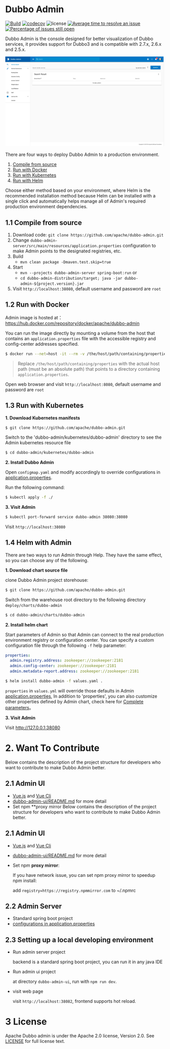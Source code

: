 # Dubbo Admin

[![Build](https://github.com/apache/dubbo-admin/actions/workflows/ci.yml/badge.svg)](https://github.com/apache/dubbo-admin/actions/workflows/ci.yml)
[![codecov](https://codecov.io/gh/apache/dubbo-admin/branch/develop/graph/badge.svg)](https://codecov.io/gh/apache/dubbo-admin/branches/develop)
![license](https://img.shields.io/github/license/apache/dubbo-admin.svg)
[![Average time to resolve an issue](http://isitmaintained.com/badge/resolution/apache/dubbo-admin.svg)](http://isitmaintained.com/project/apache/dubbo-admin "Average time to resolve an issue")
[![Percentage of issues still open](http://isitmaintained.com/badge/open/apache/dubbo-admin.svg)](http://isitmaintained.com/project/apache/dubbo-admin "Percentage of issues still open")

Dubbo Admin is the console designed for better visualization of Dubbo services, it provides support for Dubbo3 and is compatible with 2.7.x, 2.6.x and 2.5.x.

![index](https://raw.githubusercontent.com/apache/dubbo-admin/develop/doc/images/index.png)

There are four ways to deploy Dubbo Admin to a production environment.

1. [Compile from source](#11-compile-from-source)
2. [Run with Docker](#12-run-with-docker)
3. [Run with Kubernetes](#13-run-with-kubernetes)
4. [Run with Helm](#14-run-with-helm)

Choose either method based on your environment, where Helm is the recommended installation method because Helm can be installed with a single click and automatically helps manage all of Admin's required production environment dependencies.

## 1.1 Compile from source

1. Download code: `git clone https://github.com/apache/dubbo-admin.git`
2. Change `dubbo-admin-server/src/main/resources/application.properties` configuration to make Admin points to the designated registries, etc.
3. Build
    - `mvn clean package -Dmaven.test.skip=true`
4. Start
    * `mvn --projects dubbo-admin-server spring-boot:run`
      or
    * `cd dubbo-admin-distribution/target; java -jar dubbo-admin-${project.version}.jar`
5. Visit  `http://localhost:38080`, default username and password are `root`

## 1.2 Run with Docker
Admin image is hosted at： https://hub.docker.com/repository/docker/apache/dubbo-admin

You can run the image directly by mounting a volume from the host that contains an `application.properties` file with the accessible registry and config-center addresses specified.

```sh
$ docker run --net=host -it --rm -v /the/host/path/containing/properties:/config -p 8080:8080 apache/dubbo-admin
```

> Replace `/the/host/path/containing/properties` with the actual host path (must be an absolute path) that points to a directory containing `application.properties`.

Open web browser and visit `http://localhost:8080`, default username and password are `root`

## 1.3 Run with Kubernetes

**1. Download Kubernetes manifests**
```sh
$ git clone https://github.com/apache/dubbo-admin.git
```

Switch to the 'dubbo-admin/kubernetes/dubbo-admin' directory to see the Admin kubernetes resource file
```sh
$ cd dubbo-admin/kubernetes/dubbo-admin
```

**2. Install Dubbo Admin**

Open `configmap.yaml` and modify accordingly to override configurations in [application.properties](./dubbo-admin-server/src/main/resources/application.properties).

Run the following command:

```sh
$ kubectl apply -f ./
```

**3. Visit Admin**
```sh
$ kubectl port-forward service dubbo-admin 38080:38080
```

Visit `http://localhost:38080`


## 1.4 Helm with Admin
There are two ways to run Admin through Help. They have the same effect, so you can choose any of the following.

**1. Download chart source file**

clone Dubbo Admin project storehouse:

```sh
$ git clone https://github.com/apache/dubbo-admin.git
```

Switch from the warehouse root directory to the following directory `deploy/charts/dubbo-admin`

```sh
$ cd dubbo-admin/charts/dubbo-admin
```
**2. Install helm chart**

Start parameters of Admin so that Admin can connect to the real production environment registry or configuration center. You can specify a custom configuration file through the following `-f` help parameter:
```yaml
properties:
  admin.registry.address: zookeeper://zookeeper:2181
  admin.config-center: zookeeper://zookeeper:2181
  admin.metadata-report.address: zookeeper://zookeeper:2181
```

```sh
$ helm install dubbo-admin -f values.yaml .
```

`properties` in `values.yml` will override those defaults in Admin [application.properties](./dubbo-admin-server/src/main/resources/application.properties), In addition to 'properties', you can also customize other properties defined by Admin chart, check here for [Complete parameters](./charts/helm/dubbo-admin/values.yaml)。

**3. Visit Admin**

Visit http://127.0.0.1:38080

# 2. Want To Contribute

Below contains the description of the project structure for developers who want to contribute to make Dubbo Admin better.

## 2.1 Admin UI

- [Vue.js](https://vuejs.org) and [Vue Cli](https://cli.vuejs.org/)
- [dubbo-admin-ui/README.md](dubbo-admin-ui/README.md) for more detail
- Set npm **proxy mirror
Below contains the description of the project structure for developers who want to contribute to make Dubbo Admin better.

## 2.1 Admin UI

- [Vue.js](https://vuejs.org) and [Vue Cli](https://cli.vuejs.org/)
- [dubbo-admin-ui/README.md](dubbo-admin-ui/README.md) for more detail
- Set npm **proxy mirror**:

  If you have network issue, you can set npm proxy mirror to speedup npm install:

  add `registry=https://registry.npmmirror.com` to ~/.npmrc

## 2.2 Admin Server

* Standard spring boot project
* [configurations in application.properties](https://github.com/apache/dubbo-admin/wiki/Dubbo-Admin-configuration)


## 2.3 Setting up a local developing environment
* Run admin server project

  backend is a standard spring boot project, you can run it in any java IDE

* Run admin ui project

  at directory `dubbo-admin-ui`, run with `npm run dev`.

* visit web page

  visit `http://localhost:38082`, frontend supports hot reload.

# 3 License

Apache Dubbo admin is under the Apache 2.0 license, Version 2.0.
See [LICENSE](https://github.com/apache/dubbo-admin/blob/develop/LICENSE) for full license text.
